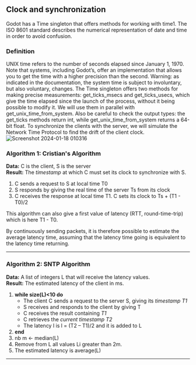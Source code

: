 ## Clock and synchronization

Godot has a Time singleton that offers methods for working with time1. The ISO 8601 standard describes the numerical representation of date and time in order to avoid confusion.
### Definition 
UNIX time refers to the number of seconds elapsed since January 1, 1970. Note that systems, including Godot’s, offer an implementation that allows you to get the time with a higher precision than the second. Warning: as indicated in the documentation, the system time is subject to involuntary, but also voluntary, changes. The Time singleton offers two methods for making precise measurements: get_ticks_msecs and get_ticks_usecs, which give the time elapsed since the launch of the process, without it being possible to modify it. We will use them in parallel with get_unix_time_from_system. Also be careful to check the output types: the get_ticks methods return int, while get_unix_time_from_system returns a 64-bit float. To synchronize the clients with the server, we will simulate the Network Time Protocol to find the drift of the client clock.
![Screenshot 2024-01-18 010316](https://github.com/K-Ilyas/chat-app-godot4/assets/61426347/cd222774-cec1-4afa-b4ca-528f5fc83005)

### Algorithm 1: Cristian's Algorithm

**Data:** C is the client, S is the server  
**Result:** The *timestamp* at which C must set its clock to synchronize with S.

1. C sends a request to S at local time T0
2. S responds by giving the real time of the server Ts from its clock
3. C receives the response at local time T1. C sets its clock to Ts + (T1 - T0)/2

This algorithm can also give a first value of latency (RTT, round-time-trip) which is here T1 - T0.

By continuously sending packets, it is therefore possible to estimate the average latency time, assuming that the latency time going is equivalent to the latency time returning.

---

### Algorithm 2: SNTP Algorithm

**Data:** A list of integers L that will receive the latency values.  
**Result:** The estimated latency of the client in ms.

1. **while size(L)<10 do**
    - The client C sends a request to the server S, giving its *timestamp T1*
    - S receives and responds to the client by giving T
    - C receives the result containing *T1*
    - C retrieves the *current timestamp T2*
    - The latency l is l = (T2 – T1)/2 and it is added to L
2. **end**
3. nb m ← median(L)
4. Remove from L all values Li greater than 2m.
5. The estimated latency is average(L)

---

